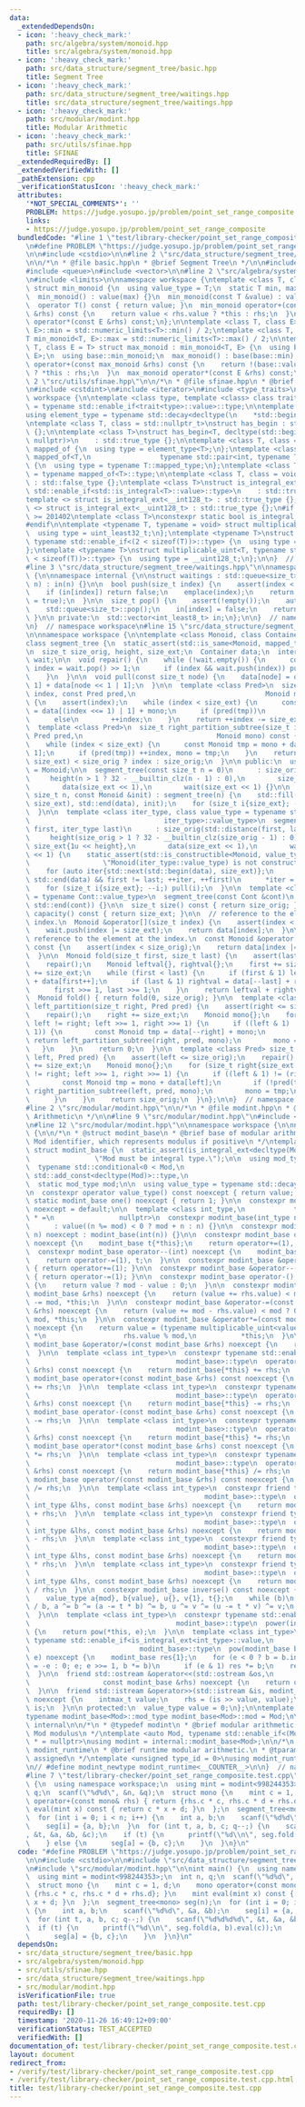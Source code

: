 ```yaml
---
data:
  _extendedDependsOn:
  - icon: ':heavy_check_mark:'
    path: src/algebra/system/monoid.hpp
    title: src/algebra/system/monoid.hpp
  - icon: ':heavy_check_mark:'
    path: src/data_structure/segment_tree/basic.hpp
    title: Segment Tree
  - icon: ':heavy_check_mark:'
    path: src/data_structure/segment_tree/waitings.hpp
    title: src/data_structure/segment_tree/waitings.hpp
  - icon: ':heavy_check_mark:'
    path: src/modular/modint.hpp
    title: Modular Arithmetic
  - icon: ':heavy_check_mark:'
    path: src/utils/sfinae.hpp
    title: SFINAE
  _extendedRequiredBy: []
  _extendedVerifiedWith: []
  _pathExtension: cpp
  _verificationStatusIcon: ':heavy_check_mark:'
  attributes:
    '*NOT_SPECIAL_COMMENTS*': ''
    PROBLEM: https://judge.yosupo.jp/problem/point_set_range_composite
    links:
    - https://judge.yosupo.jp/problem/point_set_range_composite
  bundledCode: "#line 1 \"test/library-checker/point_set_range_composite.test.cpp\"\
    \n#define PROBLEM \"https://judge.yosupo.jp/problem/point_set_range_composite\"\
    \n\n#include <cstdio>\n\n#line 2 \"src/data_structure/segment_tree/basic.hpp\"\
    \n\n/*\n * @file basic.hpp\n * @brief Segment Tree\n */\n\n#include <cassert>\n\
    #include <queue>\n#include <vector>\n\n#line 2 \"src/algebra/system/monoid.hpp\"\
    \n#include <limits>\n\nnamespace workspace {\ntemplate <class T, class E = T>\
    \ struct min_monoid {\n  using value_type = T;\n  static T min, max;\n  T value;\n\
    \  min_monoid() : value(max) {}\n  min_monoid(const T &value) : value(value) {}\n\
    \  operator T() const { return value; }\n  min_monoid operator+(const min_monoid\
    \ &rhs) const {\n    return value < rhs.value ? *this : rhs;\n  }\n  min_monoid\
    \ operator*(const E &rhs) const;\n};\n\ntemplate <class T, class E>\nT min_monoid<T,\
    \ E>::min = std::numeric_limits<T>::min() / 2;\ntemplate <class T, class E>\n\
    T min_monoid<T, E>::max = std::numeric_limits<T>::max() / 2;\n\ntemplate <class\
    \ T, class E = T> struct max_monoid : min_monoid<T, E> {\n  using base = min_monoid<T,\
    \ E>;\n  using base::min_monoid;\n  max_monoid() : base(base::min) {}\n  max_monoid\
    \ operator+(const max_monoid &rhs) const {\n    return !(base::value < rhs.value)\
    \ ? *this : rhs;\n  }\n  max_monoid operator*(const E &rhs) const;\n};\n}\n#line\
    \ 2 \"src/utils/sfinae.hpp\"\n\n/*\n * @file sfinae.hpp\n * @brief SFINAE\n */\n\
    \n#include <cstdint>\n#include <iterator>\n#include <type_traits>\n\nnamespace\
    \ workspace {\n\ntemplate <class type, template <class> class trait>\nusing enable_if_trait_type\
    \ = typename std::enable_if<trait<type>::value>::type;\n\ntemplate <class Container>\n\
    using element_type = typename std::decay<decltype(\n    *std::begin(std::declval<Container&>()))>::type;\n\
    \ntemplate <class T, class = std::nullptr_t>\nstruct has_begin : std::false_type\
    \ {};\n\ntemplate <class T>\nstruct has_begin<T, decltype(std::begin(std::declval<T>()),\
    \ nullptr)>\n    : std::true_type {};\n\ntemplate <class T, class = int> struct\
    \ mapped_of {\n  using type = element_type<T>;\n};\ntemplate <class T>\nstruct\
    \ mapped_of<T,\n                 typename std::pair<int, typename T::mapped_type>::first_type>\
    \ {\n  using type = typename T::mapped_type;\n};\ntemplate <class T> using mapped_type\
    \ = typename mapped_of<T>::type;\n\ntemplate <class T, class = void> struct is_integral_ext\
    \ : std::false_type {};\ntemplate <class T>\nstruct is_integral_ext<\n    T, typename\
    \ std::enable_if<std::is_integral<T>::value>::type>\n    : std::true_type {};\n\
    template <> struct is_integral_ext<__int128_t> : std::true_type {};\ntemplate\
    \ <> struct is_integral_ext<__uint128_t> : std::true_type {};\n#if __cplusplus\
    \ >= 201402\ntemplate <class T>\nconstexpr static bool is_integral_ext_v = is_integral_ext<T>::value;\n\
    #endif\n\ntemplate <typename T, typename = void> struct multiplicable_uint {\n\
    \  using type = uint_least32_t;\n};\ntemplate <typename T>\nstruct multiplicable_uint<T,\
    \ typename std::enable_if<(2 < sizeof(T))>::type> {\n  using type = uint_least64_t;\n\
    };\ntemplate <typename T>\nstruct multiplicable_uint<T, typename std::enable_if<(4\
    \ < sizeof(T))>::type> {\n  using type = __uint128_t;\n};\n\n}  // namespace workspace\n\
    #line 3 \"src/data_structure/segment_tree/waitings.hpp\"\n\nnamespace workspace\
    \ {\n\nnamespace internal {\n\nstruct waitings : std::queue<size_t> {\n  waitings(size_t\
    \ n) : in(n) {}\n\n  bool push(size_t index) {\n    assert(index < in.size());\n\
    \    if (in[index]) return false;\n    emplace(index);\n    return (in[index]\
    \ = true);\n  }\n\n  size_t pop() {\n    assert(!empty());\n    auto index = front();\n\
    \    std::queue<size_t>::pop();\n    in[index] = false;\n    return index;\n \
    \ }\n\n private:\n  std::vector<int_least8_t> in;\n};\n\n}  // namespace internal\n\
    \n}  // namespace workspace\n#line 15 \"src/data_structure/segment_tree/basic.hpp\"\
    \n\nnamespace workspace {\n\ntemplate <class Monoid, class Container = std::vector<Monoid>>\n\
    class segment_tree {\n  static_assert(std::is_same<Monoid, mapped_type<Container>>::value);\n\
    \n  size_t size_orig, height, size_ext;\n  Container data;\n  internal::waitings\
    \ wait;\n\n  void repair() {\n    while (!wait.empty()) {\n      const size_t\
    \ index = wait.pop() >> 1;\n      if (index && wait.push(index)) pull(index);\n\
    \    }\n  }\n\n  void pull(const size_t node) {\n    data[node] = data[node <<\
    \ 1] + data[node << 1 | 1];\n  }\n\n  template <class Pred>\n  size_t left_partition_subtree(size_t\
    \ index, const Pred pred,\n                                Monoid mono) const\
    \ {\n    assert(index);\n    while (index < size_ext) {\n      const Monoid tmp\
    \ = data[(index <<= 1) | 1] + mono;\n      if (pred(tmp))\n        mono = tmp;\n\
    \      else\n        ++index;\n    }\n    return ++index -= size_ext;\n  }\n\n\
    \  template <class Pred>\n  size_t right_partition_subtree(size_t index, const\
    \ Pred pred,\n                                 Monoid mono) const {\n    assert(index);\n\
    \    while (index < size_ext) {\n      const Monoid tmp = mono + data[index <<=\
    \ 1];\n      if (pred(tmp)) ++index, mono = tmp;\n    }\n    return (index -=\
    \ size_ext) < size_orig ? index : size_orig;\n  }\n\n public:\n  using value_type\
    \ = Monoid;\n\n  segment_tree(const size_t n = 0)\n      : size_orig{n},\n   \
    \     height(n > 1 ? 32 - __builtin_clz(n - 1) : 0),\n        size_ext{1u << height},\n\
    \        data(size_ext << 1),\n        wait(size_ext << 1) {}\n\n  segment_tree(const\
    \ size_t n, const Monoid &init) : segment_tree(n) {\n    std::fill(std::next(std::begin(data),\
    \ size_ext), std::end(data), init);\n    for (size_t i{size_ext}; --i;) pull(i);\n\
    \  }\n\n  template <class iter_type, class value_type = typename std::iterator_traits<\n\
    \                                 iter_type>::value_type>\n  segment_tree(iter_type\
    \ first, iter_type last)\n      : size_orig(std::distance(first, last)),\n   \
    \     height(size_orig > 1 ? 32 - __builtin_clz(size_orig - 1) : 0),\n       \
    \ size_ext{1u << height},\n        data(size_ext << 1),\n        wait(size_ext\
    \ << 1) {\n    static_assert(std::is_constructible<Monoid, value_type>::value,\n\
    \                  \"Monoid(iter_type::value_type) is not constructible.\");\n\
    \    for (auto iter{std::next(std::begin(data), size_ext)};\n         iter !=\
    \ std::end(data) && first != last; ++iter, ++first)\n      *iter = Monoid{*first};\n\
    \    for (size_t i{size_ext}; --i;) pull(i);\n  }\n\n  template <class Cont, typename\
    \ = typename Cont::value_type>\n  segment_tree(const Cont &cont)\n      : segment_tree(std::begin(cont),\
    \ std::end(cont)) {}\n\n  size_t size() const { return size_orig; }\n  size_t\
    \ capacity() const { return size_ext; }\n\n  // reference to the element at the\
    \ index.\n  Monoid &operator[](size_t index) {\n    assert(index < size_orig);\n\
    \    wait.push(index |= size_ext);\n    return data[index];\n  }\n\n  // const\
    \ reference to the element at the index.\n  const Monoid &operator[](size_t index)\
    \ const {\n    assert(index < size_orig);\n    return data[index |= size_orig];\n\
    \  }\n\n  Monoid fold(size_t first, size_t last) {\n    assert(last <= size_orig);\n\
    \    repair();\n    Monoid leftval{}, rightval{};\n    first += size_ext, last\
    \ += size_ext;\n    while (first < last) {\n      if (first & 1) leftval = leftval\
    \ + data[first++];\n      if (last & 1) rightval = data[--last] + rightval;\n\
    \      first >>= 1, last >>= 1;\n    }\n    return leftval + rightval;\n  }\n\n\
    \  Monoid fold() { return fold(0, size_orig); }\n\n  template <class Pred> size_t\
    \ left_partition(size_t right, Pred pred) {\n    assert(right <= size_orig);\n\
    \    repair();\n    right += size_ext;\n    Monoid mono{};\n    for (size_t left{size_ext};\
    \ left != right; left >>= 1, right >>= 1) {\n      if ((left & 1) != (right &\
    \ 1)) {\n        const Monoid tmp = data[--right] + mono;\n        if (!pred(tmp))\
    \ return left_partition_subtree(right, pred, mono);\n        mono = tmp;\n   \
    \   }\n    }\n    return 0;\n  }\n\n  template <class Pred> size_t right_partition(size_t\
    \ left, Pred pred) {\n    assert(left <= size_orig);\n    repair();\n    left\
    \ += size_ext;\n    Monoid mono{};\n    for (size_t right{size_ext << 1}; left\
    \ != right; left >>= 1, right >>= 1) {\n      if ((left & 1) != (right & 1)) {\n\
    \        const Monoid tmp = mono + data[left];\n        if (!pred(tmp)) return\
    \ right_partition_subtree(left, pred, mono);\n        mono = tmp;\n        ++left;\n\
    \      }\n    }\n    return size_orig;\n  }\n};\n\n}  // namespace workspace\n\
    #line 2 \"src/modular/modint.hpp\"\n\n/*\n * @file modint.hpp\n * @brief Modular\
    \ Arithmetic\n */\n\n#line 9 \"src/modular/modint.hpp\"\n#include <iostream>\n\
    \n#line 12 \"src/modular/modint.hpp\"\n\nnamespace workspace {\n\nnamespace internal\
    \ {\n\n/*\n * @struct modint_base\n * @brief base of modular arithmetic.\n * @tparam\
    \ Mod identifier, which represents modulus if positive\n */\ntemplate <auto Mod>\
    \ struct modint_base {\n  static_assert(is_integral_ext<decltype(Mod)>::value,\n\
    \                \"Mod must be integral type.\");\n\n  using mod_type =\n    \
    \  typename std::conditional<0 < Mod,\n                                typename\
    \ std::add_const<decltype(Mod)>::type,\n                                decltype(Mod)>::type;\n\
    \  static mod_type mod;\n\n  using value_type = typename std::decay<mod_type>::type;\n\
    \n  constexpr operator value_type() const noexcept { return value; }\n\n  constexpr\
    \ static modint_base one() noexcept { return 1; }\n\n  constexpr modint_base()\
    \ noexcept = default;\n\n  template <class int_type,\n            typename std::enable_if<is_integral_ext<int_type>::value>::type\
    \ * =\n                nullptr>\n  constexpr modint_base(int_type n) noexcept\n\
    \      : value((n %= mod) < 0 ? mod + n : n) {}\n\n  constexpr modint_base(bool\
    \ n) noexcept : modint_base(int(n)) {}\n\n  constexpr modint_base operator++(int)\
    \ noexcept {\n    modint_base t{*this};\n    return operator+=(1), t;\n  }\n\n\
    \  constexpr modint_base operator--(int) noexcept {\n    modint_base t{*this};\n\
    \    return operator-=(1), t;\n  }\n\n  constexpr modint_base &operator++() noexcept\
    \ { return operator+=(1); }\n\n  constexpr modint_base &operator--() noexcept\
    \ { return operator-=(1); }\n\n  constexpr modint_base operator-() const noexcept\
    \ {\n    return value ? mod - value : 0;\n  }\n\n  constexpr modint_base &operator+=(const\
    \ modint_base &rhs) noexcept {\n    return (value += rhs.value) < mod ? 0 : value\
    \ -= mod, *this;\n  }\n\n  constexpr modint_base &operator-=(const modint_base\
    \ &rhs) noexcept {\n    return (value += mod - rhs.value) < mod ? 0 : value -=\
    \ mod, *this;\n  }\n\n  constexpr modint_base &operator*=(const modint_base &rhs)\
    \ noexcept {\n    return value = (typename multiplicable_uint<value_type>::type)value\
    \ *\n                   rhs.value % mod,\n           *this;\n  }\n\n  constexpr\
    \ modint_base &operator/=(const modint_base &rhs) noexcept {\n    return operator*=(rhs.inverse());\n\
    \  }\n\n  template <class int_type>\n  constexpr typename std::enable_if<is_integral_ext<int_type>::value,\n\
    \                                    modint_base>::type\n  operator+(const int_type\
    \ &rhs) const noexcept {\n    return modint_base{*this} += rhs;\n  }\n\n  constexpr\
    \ modint_base operator+(const modint_base &rhs) const noexcept {\n    return modint_base{*this}\
    \ += rhs;\n  }\n\n  template <class int_type>\n  constexpr typename std::enable_if<is_integral_ext<int_type>::value,\n\
    \                                    modint_base>::type\n  operator-(const int_type\
    \ &rhs) const noexcept {\n    return modint_base{*this} -= rhs;\n  }\n\n  constexpr\
    \ modint_base operator-(const modint_base &rhs) const noexcept {\n    return modint_base{*this}\
    \ -= rhs;\n  }\n\n  template <class int_type>\n  constexpr typename std::enable_if<is_integral_ext<int_type>::value,\n\
    \                                    modint_base>::type\n  operator*(const int_type\
    \ &rhs) const noexcept {\n    return modint_base{*this} *= rhs;\n  }\n\n  constexpr\
    \ modint_base operator*(const modint_base &rhs) const noexcept {\n    return modint_base{*this}\
    \ *= rhs;\n  }\n\n  template <class int_type>\n  constexpr typename std::enable_if<is_integral_ext<int_type>::value,\n\
    \                                    modint_base>::type\n  operator/(const int_type\
    \ &rhs) const noexcept {\n    return modint_base{*this} /= rhs;\n  }\n\n  constexpr\
    \ modint_base operator/(const modint_base &rhs) const noexcept {\n    return modint_base{*this}\
    \ /= rhs;\n  }\n\n  template <class int_type>\n  constexpr friend typename std::enable_if<is_integral_ext<int_type>::value,\n\
    \                                           modint_base>::type\n  operator+(const\
    \ int_type &lhs, const modint_base &rhs) noexcept {\n    return modint_base(lhs)\
    \ + rhs;\n  }\n\n  template <class int_type>\n  constexpr friend typename std::enable_if<is_integral_ext<int_type>::value,\n\
    \                                           modint_base>::type\n  operator-(const\
    \ int_type &lhs, const modint_base &rhs) noexcept {\n    return modint_base(lhs)\
    \ - rhs;\n  }\n\n  template <class int_type>\n  constexpr friend typename std::enable_if<is_integral_ext<int_type>::value,\n\
    \                                           modint_base>::type\n  operator*(const\
    \ int_type &lhs, const modint_base &rhs) noexcept {\n    return modint_base(lhs)\
    \ * rhs;\n  }\n\n  template <class int_type>\n  constexpr friend typename std::enable_if<is_integral_ext<int_type>::value,\n\
    \                                           modint_base>::type\n  operator/(const\
    \ int_type &lhs, const modint_base &rhs) noexcept {\n    return modint_base(lhs)\
    \ / rhs;\n  }\n\n  constexpr modint_base inverse() const noexcept {\n    assert(value);\n\
    \    value_type a{mod}, b{value}, u{}, v{1}, t{};\n    while (b)\n      t = a\
    \ / b, a ^= b ^= (a -= t * b) ^= b, u ^= v ^= (u -= t * v) ^= v;\n    return {u};\n\
    \  }\n\n  template <class int_type>\n  constexpr typename std::enable_if<is_integral_ext<int_type>::value,\n\
    \                                    modint_base>::type\n  power(int_type e) noexcept\
    \ {\n    return pow(*this, e);\n  }\n\n  template <class int_type>\n  friend constexpr\
    \ typename std::enable_if<is_integral_ext<int_type>::value,\n                \
    \                           modint_base>::type\n  pow(modint_base b, int_type\
    \ e) noexcept {\n    modint_base res{1};\n    for (e < 0 ? b = b.inverse(), e\
    \ = -e : 0; e; e >>= 1, b *= b)\n      if (e & 1) res *= b;\n    return res;\n\
    \  }\n\n  friend std::ostream &operator<<(std::ostream &os,\n                \
    \                  const modint_base &rhs) noexcept {\n    return os << rhs.value;\n\
    \  }\n\n  friend std::istream &operator>>(std::istream &is, modint_base &rhs)\
    \ noexcept {\n    intmax_t value;\n    rhs = (is >> value, value);\n    return\
    \ is;\n  }\n\n protected:\n  value_type value = 0;\n};\n\ntemplate <auto Mod>\n\
    typename modint_base<Mod>::mod_type modint_base<Mod>::mod = Mod;\n\n}  // namespace\
    \ internal\n\n/*\n * @typedef modint\n * @brief modular arithmetic.\n * @tparam\
    \ Mod modulus\n */\ntemplate <auto Mod, typename std::enable_if<(Mod > 0)>::type\
    \ * = nullptr>\nusing modint = internal::modint_base<Mod>;\n\n/*\n * @typedef\
    \ modint_runtime\n * @brief runtime modular arithmetic.\n * @tparam type_id uniquely\
    \ assigned\n */\ntemplate <unsigned type_id = 0>\nusing modint_runtime = internal::modint_base<-(signed)type_id>;\n\
    \n// #define modint_newtype modint_runtime<__COUNTER__>\n\n}  // namespace workspace\n\
    #line 7 \"test/library-checker/point_set_range_composite.test.cpp\"\n\nint main()\
    \ {\n  using namespace workspace;\n  using mint = modint<998244353>;\n  int n,\
    \ q;\n  scanf(\"%d%d\", &n, &q);\n  struct mono {\n    mint c = 1, d;\n    mono\
    \ operator+(const mono& rhs) { return {rhs.c * c, rhs.c * d + rhs.d}; }\n    mint\
    \ eval(mint x) const { return c * x + d; }\n  };\n  segment_tree<mono> seg(n);\n\
    \  for (int i = 0; i < n; i++) {\n    int a, b;\n    scanf(\"%d%d\", &a, &b);\n\
    \    seg[i] = {a, b};\n  }\n  for (int t, a, b, c; q--;) {\n    scanf(\"%d%d%d%d\"\
    , &t, &a, &b, &c);\n    if (t) {\n      printf(\"%d\\n\", seg.fold(a, b).eval(c));\n\
    \    } else {\n      seg[a] = {b, c};\n    }\n  }\n}\n"
  code: "#define PROBLEM \"https://judge.yosupo.jp/problem/point_set_range_composite\"\
    \n\n#include <cstdio>\n\n#include \"src/data_structure/segment_tree/basic.hpp\"\
    \n#include \"src/modular/modint.hpp\"\n\nint main() {\n  using namespace workspace;\n\
    \  using mint = modint<998244353>;\n  int n, q;\n  scanf(\"%d%d\", &n, &q);\n\
    \  struct mono {\n    mint c = 1, d;\n    mono operator+(const mono& rhs) { return\
    \ {rhs.c * c, rhs.c * d + rhs.d}; }\n    mint eval(mint x) const { return c *\
    \ x + d; }\n  };\n  segment_tree<mono> seg(n);\n  for (int i = 0; i < n; i++)\
    \ {\n    int a, b;\n    scanf(\"%d%d\", &a, &b);\n    seg[i] = {a, b};\n  }\n\
    \  for (int t, a, b, c; q--;) {\n    scanf(\"%d%d%d%d\", &t, &a, &b, &c);\n  \
    \  if (t) {\n      printf(\"%d\\n\", seg.fold(a, b).eval(c));\n    } else {\n\
    \      seg[a] = {b, c};\n    }\n  }\n}\n"
  dependsOn:
  - src/data_structure/segment_tree/basic.hpp
  - src/algebra/system/monoid.hpp
  - src/utils/sfinae.hpp
  - src/data_structure/segment_tree/waitings.hpp
  - src/modular/modint.hpp
  isVerificationFile: true
  path: test/library-checker/point_set_range_composite.test.cpp
  requiredBy: []
  timestamp: '2020-11-26 16:49:12+09:00'
  verificationStatus: TEST_ACCEPTED
  verifiedWith: []
documentation_of: test/library-checker/point_set_range_composite.test.cpp
layout: document
redirect_from:
- /verify/test/library-checker/point_set_range_composite.test.cpp
- /verify/test/library-checker/point_set_range_composite.test.cpp.html
title: test/library-checker/point_set_range_composite.test.cpp
---
```

